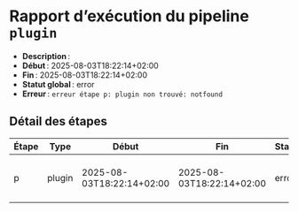 # Rapport d’exécution du pipeline `plugin`

- **Description** : 
- **Début** : 2025-08-03T18:22:14+02:00
- **Fin** : 2025-08-03T18:22:14+02:00
- **Statut global** : error
- **Erreur** : `erreur étape p: plugin non trouvé: notfound`

## Détail des étapes

| Étape | Type | Début | Fin | Statut | Erreur |
|-------|------|-------|-----|--------|--------|
| p | plugin | 2025-08-03T18:22:14+02:00 | 2025-08-03T18:22:14+02:00 | error | plugin non trouvé: notfound |
